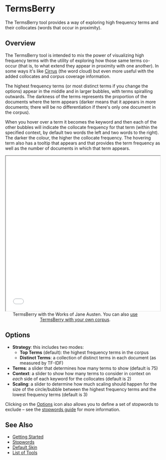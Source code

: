 # TermsBerry

The TermsBerry tool provides a way of exploring high frequency terms and their collocates (words that occur in proximity).

## Overview

The TermsBerry tool is intended to mix the power of visualizing high frequency terms with the utility of exploring how those same terms co-occur (that is, to what extend they appear in proximity with one another). In some ways it's like [Cirrus](#!/guide/cirrus) (the word cloud) but even more useful with the added collocates and corpus coverage information.

The highest frequency terms (or most distinct terms if you change the options) appear in the middle and in larger bubbles, with terms spiralling outwards. The darkness of the terms represents the proportion of the documents where the term appears (darker means that it appears in more documents; there will be no differentiation if there's only one document in the corpus). 

When you hover over a term it becomes the keyword and then each of the other bubbles will indicate the collocate frequency for that term (within the specified context, by default two words the left and two words to the right). The darker the colour, the higher the collocate frequency. The hovering term also has a tooltip that appears and that provides the term frequency as well as the number of documents in which that term appears.

<iframe src="../tool/TermsBerry/?corpus=austen&subtitle=The+Works+of+Jane+Austen" style="min-width: 500px; max-width:90%; height: 500px;"></iframe>
<div style="width: 90%; text-align: center; margin-bottom: 1em;">TermsBerry with the Works of Jane Austen. You can also <a href="../?view=TermsBerry" target="_blank">use TermsBerry with your own corpus</a>.</div>

## Options

- **Strategy**: this includes two modes:
  - **Top Terms** (default): the highest frequency terms in the corpus
  - **Distinct Terms**: a collection of distinct terms in each document (as measured by TF-IDF)
- **Terms**: a slider that determines how many terms to show (default is 75)
- **Context**: a slider to show how many terms to consider in context on *each* side of each keyword for the collocates (default is 2)
- **Scaling**: a slider to determine how much scaling should happen for the size of the circle/bubble between the highest frequency terms and the lowest frequency terms (default is 3)

Clicking on the [Options](#!/guide/options) icon also allows you to define a set of stopwords to exclude – see the [stopwords guide](#!/guide/stopwords) for more information.

## See Also

- [Getting Started](#!/guide/start)
- [Stopwords](#!/guide/stopwords)
- [Default Skin](#!/guide/skins-section-default-skin)
- [List of Tools](#!/guide/tools)